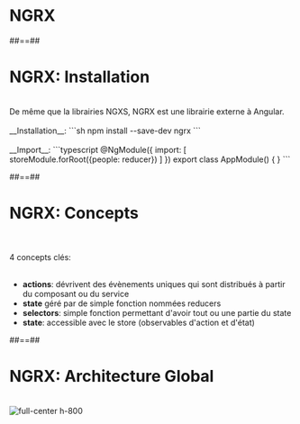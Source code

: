 <!-- .slide: class="sfeir-bg-white-5" -->
# NGRX

##==##

<!-- .slide: class="sfeir-basic-slide with-code" -->
# NGRX: Installation
<br>
De même que la librairies NGXS, NGRX est une librairie externe à Angular.
<br><br>
__Installation__:
```sh
npm install --save-dev ngrx
```
<!-- .element: class="big-code" -->
<br><br>
__Import__:
```typescript
@NgModule({
   import: [ storeModule.forRoot({people: reducer}) ]
})
export class AppModule() { }
```
<!-- .element: class="big-code" -->

##==##

<!-- .slide: class="sfeir-basic-slide" -->
# NGRX: Concepts
<br><br>
4 concepts clés: <br><br>
- __actions__: dévrivent des évènements uniques qui sont distribués à partir du composant ou du service
- __state__ géré par de simple fonction nommées reducers
- __selectors__: simple fonction permettant d'avoir tout ou une partie du state
- __state__: accessible avec le store (observables d'action et d'état)

##==##

<!-- .slide: class="sfeir-basic-slide" -->
# NGRX: Architecture Global
<br>
<img alt="full-center h-800" src="assets/images/school/state-management/ngrx/state_management_lifecycle.png" />


